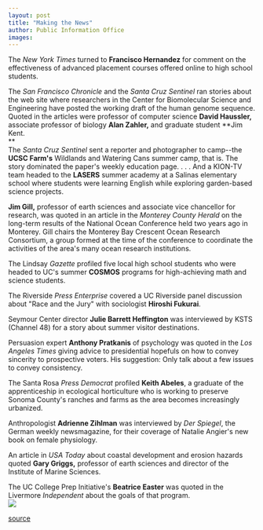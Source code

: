 ```yaml
---
layout: post
title: "Making the News"
author: Public Information Office
images:
---
```


The _New York Times_ turned to **Francisco Hernandez** for comment on the effectiveness of advanced placement courses offered online to high school students.  
  
The _San Francisco Chronicle_ and the _Santa Cruz Sentinel_ ran stories about the web site where researchers in the Center for Biomolecular Science and Engineering have posted the working draft of the human genome sequence. Quoted in the articles were professor of computer science **David Haussler,** associate professor of biology **Alan Zahler,** and graduate student **Jim Kent.  
**  
The _Santa Cruz Sentinel_ sent a reporter and photographer to camp--the **UCSC Farm's** Wildlands and Watering Cans summer camp, that is. The story dominated the paper's weekly education page. . . . And a KION-TV team headed to the **LASERS** summer academy at a Salinas elementary school where students were learning English while exploring garden-based science projects.

**Jim Gill,** professor of earth sciences and associate vice chancellor for research, was quoted in an article in the _Monterey County Herald_ on the long-term results of the National Ocean Conference held two years ago in Monterey. Gill chairs the Monterey Bay Crescent Ocean Research Consortium, a group formed at the time of the conference to coordinate the activities of the area's many ocean research institutions.

The Lindsay _Gazette_ profiled five local high school students who were headed to UC's summer **COSMOS** programs for high-achieving math and science students.

The Riverside _Press Enterprise_ covered a UC Riverside panel discussion about "Race and the Jury" with sociologist **Hiroshi Fukurai**.

Seymour Center director **Julie Barrett Heffington** was interviewed by KSTS (Channel 48) for a story about summer visitor destinations.

Persuasion expert **Anthony Pratkanis** of psychology was quoted in the _Los Angeles Times_ giving advice to presidential hopefuls on how to convey sincerity to prospective voters. His suggestion: Only talk about a few issues to convey consistency.

The Santa Rosa _Press Democrat_ profiled **Keith Abeles**, a graduate of the apprenticeship in ecological horticulture who is working to preserve Sonoma County's ranches and farms as the area becomes increasingly urbanized.

Anthropologist **Adrienne Zihlman** was interviewed by _Der Spiegel_, the German weekly newsmagazine, for their coverage of Natalie Angier's new book on female physiology.

An article in _USA Today_ about coastal development and erosion hazards quoted **Gary Griggs,** professor of earth sciences and director of the Institute of Marine Sciences.

The UC College Prep Initiative's **Beatrice Easter** was quoted in the Livermore _Independent_ about the goals of that program.  
![ ][1]

[1]: ../../images/trans.gif

[source](http://www1.ucsc.edu/currents/00-01/07-17/makenews.html "Permalink to makenews")
